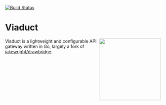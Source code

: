 [![Build Status][ci-img]][ci-status]

# Viaduct

<img src="https://www.getyourguide.com/magazine/wp-content/uploads/2018/07/Glenfinnan-Viaduct-GetYourGuide.jpg" height="200" align="right"/>

Viaduct is a lightweight and configurable API gateway written in Go, largely a fork of [jakewright/drawbridge](https://github.com/jakewright/drawbridge).

[ci-img]:	https://img.shields.io/travis/jace-ys/viaduct/master.svg?style=for-the-badge&logo=travis
[ci-status]: https://travis-ci.com/jace-ys/viaduct
